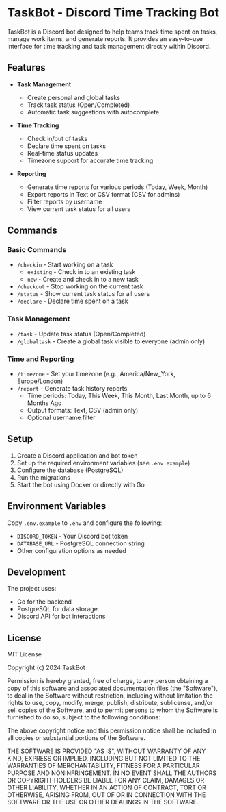 # TaskBot - Discord Time Tracking Bot

TaskBot is a Discord bot designed to help teams track time spent on tasks, manage work items, and generate reports. It provides an easy-to-use interface for time tracking and task management directly within Discord.

## Features

- **Task Management**
  - Create personal and global tasks
  - Track task status (Open/Completed)
  - Automatic task suggestions with autocomplete

- **Time Tracking**
  - Check in/out of tasks
  - Declare time spent on tasks
  - Real-time status updates
  - Timezone support for accurate time tracking

- **Reporting**
  - Generate time reports for various periods (Today, Week, Month)
  - Export reports in Text or CSV format (CSV for admins)
  - Filter reports by username
  - View current task status for all users

## Commands

### Basic Commands
- `/checkin` - Start working on a task
  - `existing` - Check in to an existing task
  - `new` - Create and check in to a new task
- `/checkout` - Stop working on the current task
- `/status` - Show current task status for all users
- `/declare` - Declare time spent on a task

### Task Management
- `/task` - Update task status (Open/Completed)
- `/globaltask` - Create a global task visible to everyone (admin only)

### Time and Reporting
- `/timezone` - Set your timezone (e.g., America/New_York, Europe/London)
- `/report` - Generate task history reports
  - Time periods: Today, This Week, This Month, Last Month, up to 6 Months Ago
  - Output formats: Text, CSV (admin only)
  - Optional username filter

## Setup

1. Create a Discord application and bot token
2. Set up the required environment variables (see `.env.example`)
3. Configure the database (PostgreSQL)
4. Run the migrations
5. Start the bot using Docker or directly with Go

## Environment Variables

Copy `.env.example` to `.env` and configure the following:
- `DISCORD_TOKEN` - Your Discord bot token
- `DATABASE_URL` - PostgreSQL connection string
- Other configuration options as needed

## Development

The project uses:
- Go for the backend
- PostgreSQL for data storage
- Discord API for bot interactions

## License

MIT License

Copyright (c) 2024 TaskBot

Permission is hereby granted, free of charge, to any person obtaining a copy
of this software and associated documentation files (the "Software"), to deal
in the Software without restriction, including without limitation the rights
to use, copy, modify, merge, publish, distribute, sublicense, and/or sell
copies of the Software, and to permit persons to whom the Software is
furnished to do so, subject to the following conditions:

The above copyright notice and this permission notice shall be included in all
copies or substantial portions of the Software.

THE SOFTWARE IS PROVIDED "AS IS", WITHOUT WARRANTY OF ANY KIND, EXPRESS OR
IMPLIED, INCLUDING BUT NOT LIMITED TO THE WARRANTIES OF MERCHANTABILITY,
FITNESS FOR A PARTICULAR PURPOSE AND NONINFRINGEMENT. IN NO EVENT SHALL THE
AUTHORS OR COPYRIGHT HOLDERS BE LIABLE FOR ANY CLAIM, DAMAGES OR OTHER
LIABILITY, WHETHER IN AN ACTION OF CONTRACT, TORT OR OTHERWISE, ARISING FROM,
OUT OF OR IN CONNECTION WITH THE SOFTWARE OR THE USE OR OTHER DEALINGS IN THE
SOFTWARE. 